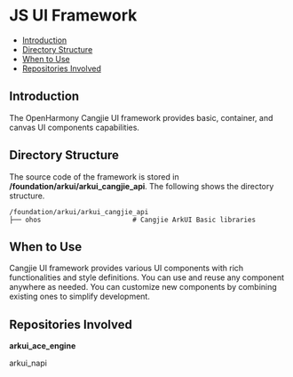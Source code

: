 # JS UI Framework<a name="EN-US_TOPIC_0000001076213364"></a>

-   [Introduction](#section15701932113019)
-   [Directory Structure](#section1791423143211)
-   [When to Use](#section171384529150)
-   [Repositories Involved](#section1447164910172)

## Introduction<a name="section15701932113019"></a>

The OpenHarmony Cangjie UI framework provides basic, container, and canvas UI components capabilities.

## Directory Structure<a name="section1791423143211"></a>

The source code of the framework is stored in  **/foundation/arkui/arkui\_cangjie\_api**. The following shows the directory structure.

```
/foundation/arkui/arkui_cangjie_api
├── ohos                       # Cangjie ArkUI Basic libraries
```

## When to Use<a name="section171384529150"></a>

Cangjie UI framework provides various UI components with rich functionalities and style definitions. You can use and reuse any component anywhere as needed. You can customize new components by combining existing ones to simplify development.

## Repositories Involved<a name="section1447164910172"></a>

**arkui\_ace\_engine**

arkui\_napi

